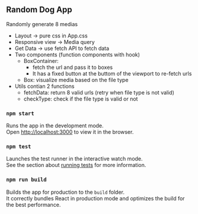 ## Random Dog App

Randomly generate 8 medias
- Layout -> pure css in App.css
- Responsive view -> Media query
- Get Data -> use fetch API to fetch data
- Two components (function components with hook)
  - BoxContainer: 
    - fetch the url and pass it to boxes
    - It has a fixed button at the buttom of the viewport to re-fetch urls
  - Box: visualize media based on the file type
- Utils contian 2 functions
  -  fetchData: return 8 valid urls (retry when file type is not valid)
  -  checkType: check if the file type is valid or not

### `npm start`

Runs the app in the development mode.<br />
Open [http://localhost:3000](http://localhost:3000) to view it in the browser.

### `npm test`

Launches the test runner in the interactive watch mode.<br />
See the section about [running tests](https://facebook.github.io/create-react-app/docs/running-tests) for more information.

### `npm run build`

Builds the app for production to the `build` folder.<br />
It correctly bundles React in production mode and optimizes the build for the best performance.